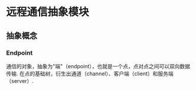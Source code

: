 # 远程通信抽象模块

## 抽象概念

### Endpoint
通信的对象，抽象为"端"（endpoint），也就是一个点，点对点之间可以双向数据传输.
在点的基础树，衍生出通道（channel）、客户端（client）和服务端（server）.

